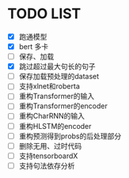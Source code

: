 # TODO LIST
- [x] 跑通模型
- [x] bert 多卡
- [ ] 保存、加载
- [x] 跳过超过最大句长的句子
- [ ] 保存加载预处理的dataset
- [ ] 支持xlnet和roberta
- [ ] 重构Transformer的输入
- [ ] 重构Transformer的encoder
- [ ] 重构CharRNN的输入
- [ ] 重构HLSTM的encoder
- [ ] 重构预测得到probs的后处理部分
- [ ] 删除无用、过时代码
- [ ] 支持tensorboardX
- [ ] 支持句法依存分析
